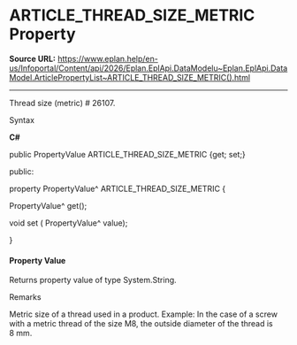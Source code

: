 # ARTICLE_THREAD_SIZE_METRIC Property

**Source URL:** https://www.eplan.help/en-us/Infoportal/Content/api/2026/Eplan.EplApi.DataModelu~Eplan.EplApi.DataModel.ArticlePropertyList~ARTICLE_THREAD_SIZE_METRIC().html

---

Thread size (metric) # 26107.

Syntax

**C#**



public PropertyValue ARTICLE_THREAD_SIZE_METRIC {get; set;}

public:

property PropertyValue^ ARTICLE_THREAD_SIZE_METRIC {

   PropertyValue^ get();

   void set (    PropertyValue^ value);

}


#### Property Value

Returns property value of type System.String.

Remarks

Metric size of a thread used in a product. Example: In the case of a screw with a metric thread of the size M8, the outside diameter of the thread is 8 mm.
